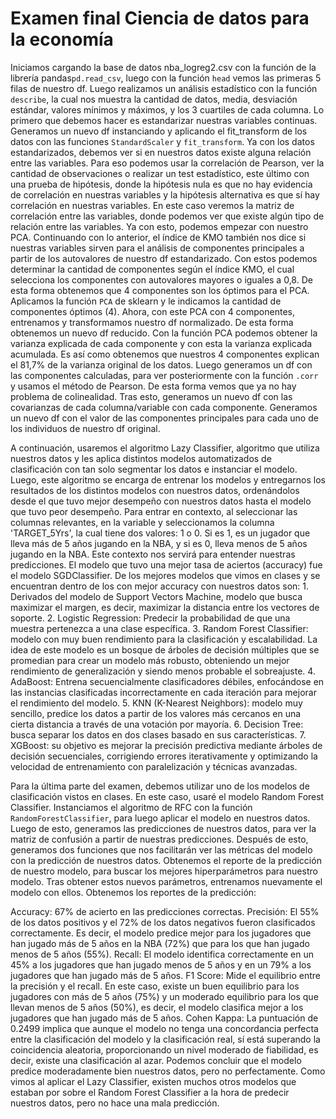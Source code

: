 # Examen final Ciencia de datos para la economía 

Iniciamos cargando la base de datos nba_logreg2.csv con la función de la librería pandas`pd.read_csv`, luego con la función `head` vemos las primeras 5 filas de nuestro df. Luego realizamos un análisis estadístico con la función `describe`, la cual nos muestra la cantidad de datos, media, desviación estándar, valores mínimos y máximos, y los 3 cuartiles de cada columna. Lo primero que debemos hacer es estandarizar nuestras variables continuas. Generamos un nuevo df instanciando y aplicando el fit_transform de los datos con las funciones `StandardScaler` y `fit_transform`. Ya con los datos estandarizados, debemos ver si en nuestros datos existe alguna relación entre las variables. Para eso podemos usar la correlación de Pearson, ver la cantidad de observaciones o realizar un test estadístico, este último con una prueba de hipótesis, donde la hipótesis nula es que no hay evidencia de correlación en nuestras variables y la hipótesis alternativa es que sí hay correlación en nuestras variables. En este caso veremos la matriz de correlación entre las variables, donde podemos ver que existe algún tipo de relación entre las variables. Ya con esto, podemos empezar con nuestro PCA. Continuando con lo anterior, el índice de KMO también nos dice si nuestras variables sirven para el análisis de componentes principales a partir de los autovalores de nuestro df estandarizado. Con estos podemos determinar la cantidad de componentes según el índice KMO, el cual selecciona los componentes con autovalores mayores o iguales a 0,8. De esta forma obtenemos que 4 componentes son los óptimos para el PCA. Aplicamos la función `PCA` de sklearn y le indicamos la cantidad de componentes óptimos (4). Ahora, con este PCA con 4 componentes, entrenamos y transformamos nuestro df normalizado. De esta forma obtenemos un nuevo df reducido. Con la función PCA podemos obtener la varianza explicada de cada componente y con esta la varianza explicada acumulada. Es así como obtenemos que nuestros 4 componentes explican el 81,7% de la varianza original de los datos. Luego generamos un df con las componentes calculadas, para ver posteriormente con la función `.corr` y usamos el método de Pearson. De esta forma vemos que ya no hay problema de colinealidad. Tras esto, generamos un nuevo df con las covarianzas de cada columna/variable con cada componente. Generamos un nuevo df con el valor de las componentes principales para cada uno de los individuos de nuestro df original.

A continuación, usaremos el algoritmo Lazy Classifier, algoritmo que utiliza nuestros datos y les aplica distintos modelos automatizados de clasificación con tan solo segmentar los datos e instanciar el modelo. Luego, este algoritmo se encarga de entrenar los modelos y entregarnos los resultados de los distintos modelos con nuestros datos, ordenándolos desde el que tuvo mejor desempeño con nuestros datos hasta el modelo que tuvo peor desempeño. Para entrar en contexto, al seleccionar las columnas relevantes, en la variable y seleccionamos la columna 'TARGET_5Yrs', la cual tiene dos valores: 1 o 0. Si es 1, es un jugador que lleva más de 5 años jugando en la NBA, y si es 0, lleva menos de 5 años jugando en la NBA. Este contexto nos servirá para entender nuestras predicciones. El modelo que tuvo una mejor tasa de aciertos (accuracy) fue el modelo SGDClassifier. De los mejores modelos que vimos en clases y se encuentran dentro de los con mejor accuracy con nuestros datos son: 1. Derivados del modelo de Support Vectors Machine, modelo que busca maximizar el margen, es decir, maximizar la distancia entre los vectores de soporte. 2. Logistic Regression: Predecir la probabilidad de que una muestra pertenezca a una clase específica. 3. Random Forest Classifier: modelo con muy buen rendimiento para la clasificación y escalabilidad. La idea de este modelo es un bosque de árboles de decisión múltiples que se promedian para crear un modelo más robusto, obteniendo un mejor rendimiento de generalización y siendo menos probable el sobreajuste. 4. AdaBoost: Entrena secuencialmente clasificadores débiles, enfocándose en las instancias clasificadas incorrectamente en cada iteración para mejorar el rendimiento del modelo. 5. KNN (K-Nearest Neighbors): modelo muy sencillo, predice los datos a partir de los valores más cercanos en una cierta distancia a través de una votación por mayoría. 6. Decision Tree: busca separar los datos en dos clases basado en sus características. 7. XGBoost: su objetivo es mejorar la precisión predictiva mediante árboles de decisión secuenciales, corrigiendo errores iterativamente y optimizando la velocidad de entrenamiento con paralelización y técnicas avanzadas.

Para la última parte del examen, debemos utilizar uno de los modelos de clasificación vistos en clases. En este caso, usaré el modelo Random Forest Classifier. Instanciamos el algoritmo de RFC con la función `RandomForestClassifier`, para luego aplicar el modelo en nuestros datos. Luego de esto, generamos las predicciones de nuestros datos, para ver la matriz de confusión a partir de nuestras predicciones. Después de esto, generamos dos funciones que nos facilitarán ver las métricas del modelo con la predicción de nuestros datos. Obtenemos el reporte de la predicción de nuestro modelo, para buscar los mejores hiperparámetros para nuestro modelo. Tras obtener estos nuevos parámetros, entrenamos nuevamente el modelo con ellos. Obtenemos los reportes de la predicción:

Accuracy: 67% de acierto en las predicciones correctas.
Precisión: El 55% de los datos positivos y el 72% de los datos negativos fueron clasificados correctamente. Es decir, el modelo predice mejor para los jugadores que han jugado más de 5 años en la NBA (72%) que para los que han jugado menos de 5 años (55%).
Recall: El modelo identifica correctamente en un 45% a los jugadores que han jugado menos de 5 años y en un 79% a los jugadores que han jugado más de 5 años.
F1 Score: Mide el equilibrio entre la precisión y el recall. En este caso, existe un buen equilibrio para los jugadores con más de 5 años (75%) y un moderado equilibrio para los que llevan menos de 5 años (50%), es decir, el modelo clasifica mejor a los jugadores que han jugado más de 5 años.
Cohen Kappa: La puntuación de 0.2499 implica que aunque el modelo no tenga una concordancia perfecta entre la clasificación del modelo y la clasificación real, sí está superando la coincidencia aleatoria, proporcionando un nivel moderado de fiabilidad, es decir, existe una clasificación al azar.
Podemos concluir que el modelo predice moderadamente bien nuestros datos, pero no perfectamente. Como vimos al aplicar el Lazy Classifier, existen muchos otros modelos que estaban por sobre el Random Forest Classifier a la hora de predecir nuestros datos, pero no hace una mala predicción.
